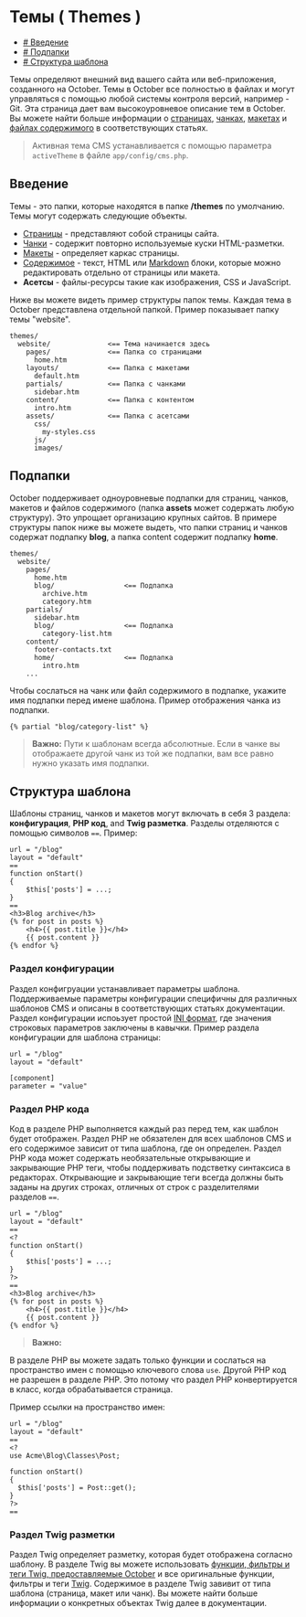 # Темы ( Themes )

- [# Введение](#introduction)
- [# Подпапки](#subdirectories)
- [# Структура шаблона](#structure)

Темы определяют внешний вид вашего сайта или веб-приложения, созданного на October. Темы в October все полностью в файлах и могут управляться с помощью любой системы контроля версий, например - Git. Эта страница дает вам высокоуровневое описание тем в October. Вы можете найти больше информации о [страницах](./cms-pages.md), [чанках](./cms-partials.md), [макетах](./cms-layouts.md) и [файлах содержимого](./cms-content.md) в соответствующих статьях.

> Активная тема CMS устанавливается с помощью параметра `activeTheme` в файле `app/config/cms.php`.

## <a name="introduction" class="anchor" href="#introduction"></a> Введение

Темы - это папки, которые находятся в папке **/themes** по умолчанию. Темы могут содержать следующие объекты.

- [Страницы](./cms-pages.md) - представляют собой страницы сайта.
- [Чанки](./cms-partials.md) - содержит повторно используемые куски HTML-разметки.
- [Макеты](./cms-layouts.md) - определяет каркас страницы.
- [Содержимое](./cms-content.md) - текст, HTML или [Markdown](http://daringfireball.net/projects/markdown/syntax) блоки, которые можно редактировать отдельно от страницы или макета.
- **Асетсы** - файлы-ресурсы такие как изображения, CSS и JavaScript.

Ниже вы можете видеть пример структуры папок темы. Каждая тема в October представлена отдельной папкой. Пример показывает папку темы "website".

    themes/
      website/              <== Тема начинается здесь
        pages/              <== Папка со страницами 
          home.htm
        layouts/            <== Папка с макетами
          default.htm
        partials/           <== Папка с чанками
          sidebar.htm
        content/            <== Папка с контентом
          intro.htm
        assets/             <== Папка с асетсами
          css/
            my-styles.css
          js/
          images/


## <a name="subdirectories" class="anchor" href="#subdirectories"></a> Подпапки

October поддерживает одноуровневые подпапки для страниц, чанков, макетов и файлов содержимого (папка **assets** может содержать любую структуру). Это упрощает организацию крупных сайтов. В примере структуры папок ниже вы можете выдеть, что папки страниц и чанков содержат подпапку **blog**, а папка content содержит подпапку **home**.

    themes/
      website/
        pages/
          home.htm
          blog/                 <== Подпапка
            archive.htm
            category.htm
        partials/
          sidebar.htm
          blog/                 <== Подпапка
            category-list.htm
        content/
          footer-contacts.txt
          home/                 <== Подпапка
            intro.htm
        ...
Чтобы сослаться на чанк или файл содержимого в подпапке, укажите имя подпапки перед имене шаблона. Пример отображения чанка из подпапки.

    {% partial "blog/category-list" %}

> **Важно:** Пути к шаблонам всегда абсолютные. Если в чанке вы отображаете другой чанк из той же подпапки, вам все равно нужно указать имя подпапки.


## <a name="structure" class="anchor" href="#structure"></a> Структура шаблона

Шаблоны страниц, чанков и макетов могут включать в себя 3 раздела: **конфигурация**, **PHP код**, and **Twig разметка**.
Разделы отделяются с помощью символов `==`.
Пример:

    url = "/blog"
    layout = "default"
    ==
    function onStart()
    {
        $this['posts'] = ...;
    }
    ==
    <h3>Blog archive</h3>
    {% for post in posts %}
        <h4>{{ post.title }}</h4>
        {{ post.content }}
    {% endfor %}


### <a name="configuration-section" class="anchor" href="#configuration-section"></a> Раздел конфигурации

Раздел конфигруации устанавливает параметры шаблона. Поддерживаемые параметры конфигурации специфичны для различных шаблонов CMS и описаны в соответствующих статьях документации. Раздел конфигурации испоьзует простой [INI формат](http://en.wikipedia.org/wiki/INI_file), где значения строковых параметров заключены в кавычки. Пример раздела конфигурации для шаблона страницы:

    url = "/blog"
    layout = "default"

    [component]
    parameter = "value"


### <a name="php-section" class="anchor" href="#php-section"></a> Раздел PHP кода

Код в разделе PHP выполняется каждый раз перед тем, как шаблон будет отображен. Раздел PHP не обязателен для всех шаблонов CMS и его содержимое зависит от типа шаблона, где он определен. Раздел PHP кода может содержать необязательные открывающие и закрывающие PHP теги, чтобы поддерживать подстветку синтаксиса в редакторах. Открывающие и закрывающие теги всегда должны быть заданы на других строках, отличных от строк с разделителями разделов `==`.

    url = "/blog"
    layout = "default"
    ==
    <?
    function onStart()
    {
        $this['posts'] = ...;
    }
    ?>
    ==
    <h3>Blog archive</h3>
    {% for post in posts %}
        <h4>{{ post.title }}</h4>
        {{ post.content }}
    {% endfor %}

> **Важно:** 

В разделе PHP вы можете задать только функции и сослаться на пространство имен с помощью ключевого слова `use`. Другой PHP код не разрешен в разделе PHP. Это потому что раздел PHP конвертируется в класс, когда обрабатывается страница.

Пример ссылки на пространство имен:

    url = "/blog"
    layout = "default"
    ==
    <?
    use Acme\Blog\Classes\Post;

    function onStart()
    {
      $this['posts'] = Post::get();
    }
    ?>
    ==


### <a name="twig-section" class="anchor" href="#twig-section"></a> Раздел Twig разметки

Раздел Twig определяет разметку, которая будет отображена согласно шаблону. В разделе Twig вы можете использовать [функции, фильтры и теги Twig, предоставляемые October](./cms-markup.md) и все оригинальные функции, фильтры и теги [Twig](http://twig.sensiolabs.org/documentation). Содержимое в разделе Twig завивит от типа шаблона (страница, макет или чанк). Вы можете найти больше информации о конкретных объектах Twig далее в документации.
